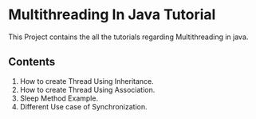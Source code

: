 # Multithreading In Java Tutorial
This Project contains the all the tutorials regarding Multithreading in java.


## Contents

1. How to create Thread Using Inheritance.
2. How to create Thread Using Association.
3. Sleep Method Example.
4. Different Use case of Synchronization.



